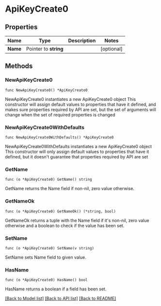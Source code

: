 # ApiKeyCreate0

## Properties

Name | Type | Description | Notes
------------ | ------------- | ------------- | -------------
**Name** | Pointer to **string** |  | [optional] 

## Methods

### NewApiKeyCreate0

`func NewApiKeyCreate0() *ApiKeyCreate0`

NewApiKeyCreate0 instantiates a new ApiKeyCreate0 object
This constructor will assign default values to properties that have it defined,
and makes sure properties required by API are set, but the set of arguments
will change when the set of required properties is changed

### NewApiKeyCreate0WithDefaults

`func NewApiKeyCreate0WithDefaults() *ApiKeyCreate0`

NewApiKeyCreate0WithDefaults instantiates a new ApiKeyCreate0 object
This constructor will only assign default values to properties that have it defined,
but it doesn't guarantee that properties required by API are set

### GetName

`func (o *ApiKeyCreate0) GetName() string`

GetName returns the Name field if non-nil, zero value otherwise.

### GetNameOk

`func (o *ApiKeyCreate0) GetNameOk() (*string, bool)`

GetNameOk returns a tuple with the Name field if it's non-nil, zero value otherwise
and a boolean to check if the value has been set.

### SetName

`func (o *ApiKeyCreate0) SetName(v string)`

SetName sets Name field to given value.

### HasName

`func (o *ApiKeyCreate0) HasName() bool`

HasName returns a boolean if a field has been set.


[[Back to Model list]](../README.md#documentation-for-models) [[Back to API list]](../README.md#documentation-for-api-endpoints) [[Back to README]](../README.md)


